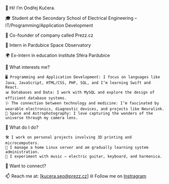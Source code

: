 👋 Hi! I’m Ondřej Kučera.

🎓 Student at the Secondary School of Electrical Engineering – IT/Programming/Application Development

💼 Co-founder of company called Prezz.cz

🔭 Intern in Pardubice Space Observatory

🌍 Ex-intern in education institute Sféra Pardubice


🌱 What interests me?

	🖥️ Programming and Application Development: I focus on languages like Java, JavaScript, HTML/CSS, PHP, SQL, and I’m learning Swift and React.
	📊 Databases and Data: I work with MySQL and explore the design of efficient database systems.
	🩺 The connection between technology and medicine: I’m fascinated by wearable electronics, diagnostic devices, and projects like Neuralink.
	🌌 Space and Astrophotography: I love capturing the wonders of the universe through my camera lens.

📌 What do I do?

	🛠️ I work on personal projects involving 3D printing and microcomputers.
	🔧 I manage a home Linux server and am gradually learning system administration.
	🎵 I experiment with music – electric guitar, keyboard, and harmonica.
 💬 Want to connect?
 
 📫 Reach me at: [kucera.seo@prezz.cz]
 🌐 Follow me on [Instragram](https://www.instagram.com/kucendr.o/)

